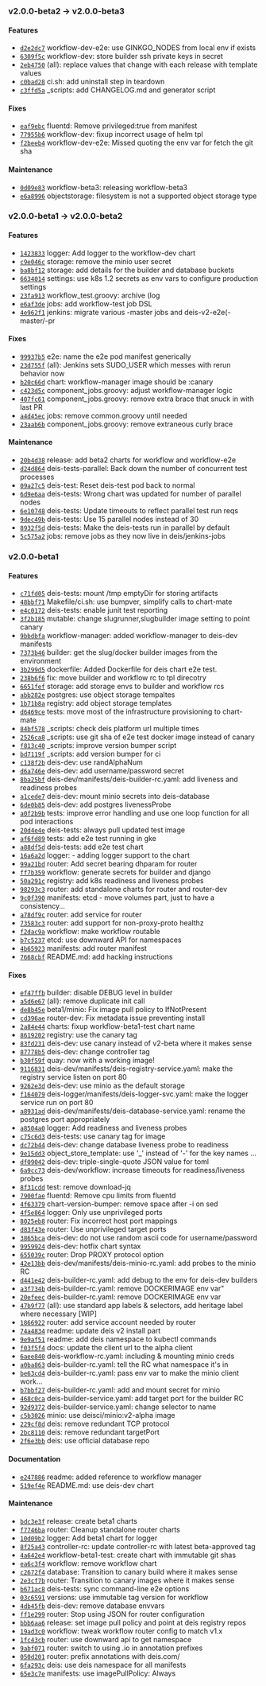 ### v2.0.0-beta2 -> v2.0.0-beta3

#### Features

 - [`d2e2dc7`](https://github.com/deis/charts/commit/d2e2dc787a9ea059ccde79d82d2613d436e8582b) workflow-dev-e2e: use GINKGO_NODES from local env if exists
 - [`6309f5c`](https://github.com/deis/charts/commit/6309f5c944ef17741b03c3b76d23b25d97640f07) workflow-dev: store builder ssh private keys in secret
 - [`2eb4750`](https://github.com/deis/charts/commit/2eb475059e8a88269d6aba67a355ff3db824dd78) (all): replace values that change with each release with template values
 - [`c0bad28`](https://github.com/deis/charts/commit/c0bad282ea11da388f18473d0f77e3147d47418f) ci.sh: add uninstall step in teardown
 - [`c3ffd5a`](https://github.com/deis/charts/commit/c3ffd5aca086321d136bba4406e11d6da57e7644) _scripts: add CHANGELOG.md and generator script

#### Fixes

 - [`eaf9ebc`](https://github.com/deis/charts/commit/eaf9ebcd29383336466b71dbcb35e791e908899a) fluentd: Remove privileged:true from manifest
 - [`77955b6`](https://github.com/deis/charts/commit/77955b654f3d347f193e565b66ebbde34d019b0b) workflow-dev: fixup incorrect usage of helm tpl
 - [`f2beeb4`](https://github.com/deis/charts/commit/f2beeb406888759d91c9eb49950a8f8995c70a7d) workflow-dev-e2e: Missed quoting the env var for fetch the git sha

#### Maintenance

 - [`0d09e83`](https://github.com/deis/charts/commit/0d09e831cda2f3c6376a82b95028c20b4a6122e5) workflow-beta3: releasing workflow-beta3
 - [`e6a8996`](https://github.com/deis/charts/commit/e6a8996d9205478fc6d0e1b66b74a6d5e70ad231) objectstorage: filesystem is not a supported object storage type

### v2.0.0-beta1 -> v2.0.0-beta2

#### Features

 - [`1423833`](https://github.com/deis/controller/commit/1423833133b74d6d1dd79d493fc3bf57307d4143) logger: Add logger to the workflow-dev chart
 - [`c9e046c`](https://github.com/deis/controller/commit/c9e046c58720fcf83d1ac8890281d90176c9614f) storage: remove the minio user secret
 - [`ba8bf12`](https://github.com/deis/controller/commit/ba8bf1203237efa7c25867c641512cd486eb3cb4) storage: add details for the builder and database buckets
 - [`6634014`](https://github.com/deis/controller/commit/66340142a5830aa5e370ebe50f33594ed7d6f34c) settings: use k8s 1.2 secrets as env vars to configure production settings
 - [`23fa913`](https://github.com/deis/controller/commit/23fa913b7a97b429f592cc2ae35dcad78155b116) workflow_test.groovy: archive (log
 - [`e6af3de`](https://github.com/deis/controller/commit/e6af3defd7914b594ab1ea9c9ad87d2c9f9d5eed) jobs: add workflow-test job DSL
 - [`4e962f1`](https://github.com/deis/controller/commit/4e962f18905f436ff477e8dd2978366355ddd1d2) jenkins: migrate various <component>-master jobs and deis-v2-e2e(-master/-pr

#### Fixes

 - [`99937b5`](https://github.com/deis/controller/commit/99937b55cda6e49991b692f31102f779b717e227) e2e: name the e2e pod manifest generically
 - [`23d755f`](https://github.com/deis/controller/commit/23d755f67ca7abfcc69f31d6e89702c37d0eedd6) (all): Jenkins sets SUDO_USER which messes with rerun behavior now
 - [`b20c66d`](https://github.com/deis/controller/commit/b20c66d60bda40696247b62c93542b6ef96bedd8) chart: workflow-manager image should be :canary
 - [`c423d5c`](https://github.com/deis/controller/commit/c423d5ce087f9430c684b68d88609233d656dfd2) component_jobs.groovy: adjust workflow-manager logic
 - [`407fc61`](https://github.com/deis/controller/commit/407fc613a6a5784c6f1399c49118e89310402d9d) component_jobs.groovy: remove extra brace that snuck in with last PR
 - [`a4d45ec`](https://github.com/deis/controller/commit/a4d45ec48e8479421015a68d3565d7fb34682cb1) jobs: remove common.groovy until needed
 - [`23aab6b`](https://github.com/deis/controller/commit/23aab6bccd0bf7c6c81ba8e82efd7efa19c6c8b3) component_jobs.groovy: remove extraneous curly brace

#### Maintenance

 - [`20b4d38`](https://github.com/deis/controller/commit/20b4d38bd735e538908c55f349395e29d3ebbccf) release: add beta2 charts for workflow and workflow-e2e
 - [`d24d864`](https://github.com/deis/controller/commit/d24d86480befdec1767fe392a90eaf468c45802f) deis-tests-parallel: Back down the number of concurrent test processes
 - [`09a27c5`](https://github.com/deis/controller/commit/09a27c576e583b26e146dbcf26a6c82670143fd3) deis-test: Reset deis-test pod back to normal
 - [`6d9e6aa`](https://github.com/deis/controller/commit/6d9e6aa6c93940e3bf0630150776b797b5974548) deis-tests: Wrong chart was updated for number of parallel nodes
 - [`6e10748`](https://github.com/deis/controller/commit/6e1074872e2cba9d0bc97a4df1b23ee5c38e5fe8) deis-tests: Update timeouts to reflect parallel test run reqs
 - [`9dec49b`](https://github.com/deis/controller/commit/9dec49b25a477fb35cf9a0b74fd68ab27f26dc76) deis-tests: Use 15 parallel nodes instead of 30
 - [`8932f5d`](https://github.com/deis/controller/commit/8932f5d7d46f6f78010ff319d0a1037fc0f27cd6) deis-tests: Make the deis-tests run in parallel by default
 - [`5c575a2`](https://github.com/deis/controller/commit/5c575a24d6583586958b5992668fefd886b6dec1) jobs: remove jobs as they now live in deis/jenkins-jobs

### v2.0.0-beta1

#### Features

 - [`c71fd05`](https://github.com/deis/charts/commit/c71fd0518bf4655eeb319286831d86e72747a9ba) deis-tests: mount /tmp emptyDir for storing artifacts
 - [`48bbf71`](https://github.com/deis/charts/commit/48bbf71e9f8d439bfdf713c66f04c6eb315e7e3e) Makefile/ci.sh: use bumpver, simplify calls to chart-mate
 - [`e4c0172`](https://github.com/deis/charts/commit/e4c0172bd4dd88a42c04306dc6474337dc210e14) deis-tests: enable junit test reporting
 - [`3f2b185`](https://github.com/deis/charts/commit/3f2b185d77c82847a953ca3c12168e6c8a5595e9) mutable: change slugrunner,slugbuilder image setting to point canary
 - [`9bbdbfa`](https://github.com/deis/charts/commit/9bbdbfa2ba75faa59d59004bf5c48044846cc38c) workflow-manager: added workflow-manager to deis-dev manifests
 - [`7373b46`](https://github.com/deis/charts/commit/7373b46444e00d2f6f665f61c1457d4c180aae71) builder: get the slug/docker builder images from the environment
 - [`3b299d5`](https://github.com/deis/charts/commit/3b299d5fa2510e03e4fa474ac6188bb97dbd416a) dockerfile: Added Dockerfile for deis chart e2e test.
 - [`238b6f6`](https://github.com/deis/charts/commit/238b6f684c80f030dd69f30a3ed950a60edd0903) fix: move builder and workflow rc to tpl direcotry
 - [`6651fef`](https://github.com/deis/charts/commit/6651fefd4baa9bf333b9c6de030255e086a5969c) storage: add storage envs to builder and workflow rcs
 - [`abb282e`](https://github.com/deis/charts/commit/abb282e42e3c26e74110a0fcd9845adcef824c1d) postgres: use object storage tempaltes
 - [`1b71b8a`](https://github.com/deis/charts/commit/1b71b8acf64334c471878c55e9509b716d9060eb) registry: add object storage templates
 - [`d6469ce`](https://github.com/deis/charts/commit/d6469ced90c650f3ed152972ff3959fd74b43fc4) tests: move most of the infrastructure provisioning to chart-mate
 - [`84bf578`](https://github.com/deis/charts/commit/84bf578988d9e96e6f96e5b08293eefd528fb66f) _scripts: check deis platform url multiple times
 - [`2526ca8`](https://github.com/deis/charts/commit/2526ca840fdd1faf9daabc17b0bd30fd67661dc5) _scripts: use git sha of e2e test docker image instead of canary
 - [`f813c40`](https://github.com/deis/charts/commit/f813c40526f98aab1adddb9b0a6122a5e72c08b2) _scripts: improve version bumper script
 - [`bd7119f`](https://github.com/deis/charts/commit/bd7119f0d5ad67ffe46f8bba32bb607279266fbc) _scripts: add version bumper for ci
 - [`c138f2b`](https://github.com/deis/charts/commit/c138f2bc77763af0d8ea8b0097ec3f3a2bbb1a3c) deis-dev: use randAlphaNum
 - [`d6a746e`](https://github.com/deis/charts/commit/d6a746e82b37393e8b5c359c532c123745e559f6) deis-dev: add username/password secret
 - [`8ba25bf`](https://github.com/deis/charts/commit/8ba25bf7c6c22dd9c12922907ae961f64cdd9ae0) deis-dev/manifests/deis-builder-rc.yaml: add liveness and readiness probes
 - [`a1cede7`](https://github.com/deis/charts/commit/a1cede7a52bda5b5885317778c9cd30540077c11) deis-dev: mount minio secrets into deis-database
 - [`6de0b85`](https://github.com/deis/charts/commit/6de0b851b4fb018b63667839d982a29f2bbf05b2) deis-dev: add postgres livenessProbe
 - [`a0f2b9b`](https://github.com/deis/charts/commit/a0f2b9b14c8fb7026d759dbcb1dadca440b29430) tests: improve error handling and use one loop function for all pod interactions
 - [`20d4e4e`](https://github.com/deis/charts/commit/20d4e4e850cb60ee69470c9281d9a439457b758b) deis-tests: always pull updated test image
 - [`af6fd89`](https://github.com/deis/charts/commit/af6fd89b1cc8f2ec14e3f39408983fecb01812ad) tests: add e2e test running in gke
 - [`a88df5d`](https://github.com/deis/charts/commit/a88df5db5c631b24eb0b83aa6b153997052515af) deis-tests: add e2e test chart
 - [`16a6a2d`](https://github.com/deis/charts/commit/16a6a2d3652ea8e747b52ae7b16c933d50bac1cb) logger: - adding logger support to the chart
 - [`99a21bd`](https://github.com/deis/charts/commit/99a21bd5f87b3b485ad427ea7ac239d1e1a1d214) router: Add secret bearing dhparam for router
 - [`ff7b359`](https://github.com/deis/charts/commit/ff7b359333d5afe3ea488e6fd3b95f7a8115934e) workflow: generate secrets for builder and django
 - [`50a291c`](https://github.com/deis/charts/commit/50a291c5cf6754c4b1b31f6bcc2a8150b1cc2f42) registry: add k8s readiness and liveness probes
 - [`98293c3`](https://github.com/deis/charts/commit/98293c35d2965cf45a4269a80d713fbf62551f22) router: add standalone charts for router and router-dev
 - [`9c0f390`](https://github.com/deis/charts/commit/9c0f3905318a11bf807e7aa8a5121f905f16e3ea) manifests: etcd - move volumes part, just to have a consistency…
 - [`a78df9c`](https://github.com/deis/charts/commit/a78df9c6befd5eee63d9d036d56fcd2d0b819846) router: add service for router
 - [`73583c3`](https://github.com/deis/charts/commit/73583c3c79410f407e68f3b4c8fa3e1f26630aa5) router: add support for non-proxy-proto healthz
 - [`f2dac9a`](https://github.com/deis/charts/commit/f2dac9a8c25a6344192a6c376c1d078b4b55c83d) workflow: make workflow routable
 - [`b7c5237`](https://github.com/deis/charts/commit/b7c52373e0b3e109a4cc2858e7664a71051bbc76) etcd: use downward API for namespaces
 - [`4b65923`](https://github.com/deis/charts/commit/4b6592345ab88daea04e1d7d12f14b716706b4cf) manifests: add router manifest
 - [`7668cbf`](https://github.com/deis/charts/commit/7668cbf48a2e1ea0990b9946e1ddc4fef672b0e3) README.md: add hacking instructions

#### Fixes

 - [`ef47ffb`](https://github.com/deis/charts/commit/ef47ffb12058e5d4b5f4cedac5cde126fda86353) builder: disable DEBUG level in builder
 - [`a5d6e67`](https://github.com/deis/charts/commit/a5d6e67551a0d637f07ff2d7695ea8ac46b4e0d1) (all): remove duplicate init call
 - [`de8b45e`](https://github.com/deis/charts/commit/de8b45e2b775d2b98b690050a5a042cf05550fd5) beta1/minio: Fix image pull policy to IfNotPresent
 - [`cd396ae`](https://github.com/deis/charts/commit/cd396ae4d6bff24c8bf83bf7e20e0c1651d30a9f) router-dev: Fix metadata issue preventing install
 - [`2a84e44`](https://github.com/deis/charts/commit/2a84e4459ca5433ba5fa179f543c59252ecfdd46) charts: fixup workflow-beta1-test chart name
 - [`8619202`](https://github.com/deis/charts/commit/861920226063dd6911b7093663b595562e72d791) registry:  use the canary tag
 - [`83fd231`](https://github.com/deis/charts/commit/83fd231405ab37e4dc4f2f2db37b79801e27c03c) deis-dev: use canary instead of v2-beta where it makes sense
 - [`87778b5`](https://github.com/deis/charts/commit/87778b5f5c13963df556cda394d64780285893d8) deis-dev: change controller tag
 - [`b30f59f`](https://github.com/deis/charts/commit/b30f59fe29d6bd40ddfea64950c6f2810c1e2ebd) quay: now with a working image!
 - [`9116831`](https://github.com/deis/charts/commit/9116831ea745c850abe49a8ff2080619bff1191c) deis-dev/manifests/deis-registry-service.yaml: make the registry service listen on port 80
 - [`9262e3d`](https://github.com/deis/charts/commit/9262e3dafeaf1616737e359bd08d129b00ce3f71) deis-dev: use minio as the default storage
 - [`f164079`](https://github.com/deis/charts/commit/f1640796e6fbc7e1268002633933667cbbacc2f2) deis-logger/manifests/deis-logger-svc.yaml: make the logger service run on port 80
 - [`a8931ad`](https://github.com/deis/charts/commit/a8931ad3715d896fc1001ca2b3c4b3b4457fea7d) deis-dev/manifests/deis-database-service.yaml: rename the postgres port appropriately
 - [`a8504a0`](https://github.com/deis/charts/commit/a8504a08f2580caa19c1ae14f9b838832b130c1e) logger: Add readiness and liveness probes
 - [`c75c6d3`](https://github.com/deis/charts/commit/c75c6d37441353a9f10d5c01cec8248885dedf8e) deis-tests: use canary tag for image
 - [`dc72b44`](https://github.com/deis/charts/commit/dc72b44847637f6f1b6ed026a158ed54c9444894) deis-dev: change database liveness probe to readiness
 - [`9e15dd3`](https://github.com/deis/charts/commit/9e15dd3fdcb1a07884c5f97cd661d257b174e521) object_store_template: use '_' instead of '-' for the key names …
 - [`df09042`](https://github.com/deis/charts/commit/df0904253aa9dd789a052b920dad24b7876667c8) deis-dev: triple-single-quote JSON value for toml
 - [`6a9cc73`](https://github.com/deis/charts/commit/6a9cc73997bea3ddff557f0d70fbd23f5e570f02) deis-dev/workflow: increase timeouts for readiness/liveness probes
 - [`8f31cdd`](https://github.com/deis/charts/commit/8f31cdd9645ce6845a876e81c4b69714084d1ac5) test: remove download-jq
 - [`7900fae`](https://github.com/deis/charts/commit/7900fae1c17e058d2d7a42cec4e07255568416a2) fluentd: Remove cpu limits from fluentd
 - [`4f63379`](https://github.com/deis/charts/commit/4f6337945fdf18132ac22ea8a1968fe63036b6c7) chart-version-bumper: remove space after -i on sed
 - [`4f5e864`](https://github.com/deis/charts/commit/4f5e864c8bcf2ff6be7ce4e86e9a182eb801e71f) logger: Only use unprivileged ports
 - [`8025eb8`](https://github.com/deis/charts/commit/8025eb8059aa07727746f5b1a4555de5c0cced5d) router: Fix incorrect host port mappings
 - [`d83f43e`](https://github.com/deis/charts/commit/d83f43e947e88d460ba6d8ae13b43d7fba9cacee) router: Use unprivileged target ports
 - [`3865bca`](https://github.com/deis/charts/commit/3865bca16366e7f8d8703fab12d038dc69ae1b1b) deis-dev: do not use random ascii code for username/password
 - [`9959924`](https://github.com/deis/charts/commit/99599243d407438916e51afdeb64902d65a042af) deis-dev: hotfix chart syntax
 - [`655039c`](https://github.com/deis/charts/commit/655039ce30e6cca6f422e0c270747851624b3ef6) router: Drop PROXY protocol option
 - [`42e13bb`](https://github.com/deis/charts/commit/42e13bb15ad4720ed189ddc35a8877d4b84a9934) deis-dev/manifests/deis-minio-rc.yaml: add probes to the minio RC
 - [`d441e42`](https://github.com/deis/charts/commit/d441e42901274f2486b9af6ec16995fc0f1d6f21) deis-builder-rc.yaml: add debug to the env for deis-dev builders
 - [`a3f734b`](https://github.com/deis/charts/commit/a3f734b00b05ba4c66f38c7b2c08d6c4b33bbd72) deis-builder-rc.yaml: remove DOCKERIMAGE env var"
 - [`20efeec`](https://github.com/deis/charts/commit/20efeecf8ca5280a4ca8875cccb3227ab0530dc8) deis-builder-rc.yaml: remove DOCKERIMAGE env var
 - [`47b9f77`](https://github.com/deis/charts/commit/47b9f778481bcd7808c4bdf2b8422278ac6a32f2) (all): use standard app labels & selectors, add heritage label where necessary [WIP]
 - [`1866922`](https://github.com/deis/charts/commit/1866922396dd38fdc03be82e1ffe631299094154) router: add service account needed by router
 - [`74a4834`](https://github.com/deis/charts/commit/74a483456a137507cc0d8f3b906aa9823986b663) readme: update deis v2 install part
 - [`9e9af51`](https://github.com/deis/charts/commit/9e9af51d7f78745f4e200af067133b1eec687d5a) readme: add deis namespace to kubectl commands
 - [`f03f5f4`](https://github.com/deis/charts/commit/f03f5f4e1179381c1c4e726e6185a9c750400521) docs: update the client url to the alpha client
 - [`6aee840`](https://github.com/deis/charts/commit/6aee8403c739cfcf6bd3f75a55b134c13a11d9ef) deis-workflow-rc.yaml: including & mounting minio creds
 - [`a0ba863`](https://github.com/deis/charts/commit/a0ba86398a7e83d14a69f548fca0d24051081b44) deis-builder-rc.yaml: tell the RC what namespace it's in
 - [`be63cd4`](https://github.com/deis/charts/commit/be63cd4e10a0ef17e5446b7dd129221930edcd59) deis-builder-rc.yaml: pass env var to make the minio client work…
 - [`b7bbf27`](https://github.com/deis/charts/commit/b7bbf275696b45dcb78f7acd1a7e1b13ab6f71d3) deis-builder-rc.yaml: add and mount secret for minio
 - [`468c0ca`](https://github.com/deis/charts/commit/468c0caa58d86de490b27d169920450c377bba3a) deis-builder-service.yaml: add target port for the builder RC
 - [`92d9372`](https://github.com/deis/charts/commit/92d93727fd98cf2ce505660659b45b17ef3aa94a) deis-builder-service.yaml: change selector to name
 - [`c5b3026`](https://github.com/deis/charts/commit/c5b30264098568dea6b76d7c74464b543cf3aac7) minio: use deisci/minio:v2-alpha image
 - [`229cf8d`](https://github.com/deis/charts/commit/229cf8d55e2b035c8ea311334ec0cb9ca0179b54) deis: remove redundant TCP protocol
 - [`2bc8110`](https://github.com/deis/charts/commit/2bc81100dbc87ea50c8a0b50393cd385f2c6d0e0) deis: remove redundant targetPort
 - [`2f6e3bb`](https://github.com/deis/charts/commit/2f6e3bb137293f0a7017f85b012a818b630a8040) deis: use official database repo

#### Documentation

 - [`e247886`](https://github.com/deis/charts/commit/e247886098fe42093a1c78984b70de37714cdafd) readme: added reference to workflow manager
 - [`519ef4e`](https://github.com/deis/charts/commit/519ef4e0d12d7dbd9244138e365f7a700c407c57) README.md: use deis-dev chart

#### Maintenance

 - [`bdc3e3f`](https://github.com/deis/charts/commit/bdc3e3f1c14edc0369bee9994d74d4d1587b4c5f) release: create beta1 charts
 - [`f7746ba`](https://github.com/deis/charts/commit/f7746ba564a4cb74de1907062c7a9e60e7e2977e) router: Cleanup standalone router charts
 - [`10d09b2`](https://github.com/deis/charts/commit/10d09b2e25d7e7b5264093a2fb5ca9fd553c8584) logger: Add beta1 chart for logger
 - [`8f25a43`](https://github.com/deis/charts/commit/8f25a43a124ba1f93f07d0b9e3244b3162e51322) controller-rc: update controller-rc with latest beta-approved tag
 - [`4a642e4`](https://github.com/deis/charts/commit/4a642e4dccf8c183f81371cb6ac9fd9e31ab78ee) workflow-beta1-test: create chart with immutable git shas
 - [`ea6c3f4`](https://github.com/deis/charts/commit/ea6c3f4b61ce00236466abdc5bf47e697d457dc4) workflow: remove workflow chart
 - [`c2672f4`](https://github.com/deis/charts/commit/c2672f4bc5fcc515a7b1722dd6f0b00f1f6e05b4) database: Transition to canary build where it makes sense
 - [`2e3cf7b`](https://github.com/deis/charts/commit/2e3cf7b3485dc428734508d1bc17cb7d52d9361e) router: Transition to canary images where it makes sense
 - [`b671ac8`](https://github.com/deis/charts/commit/b671ac86dfb2f6d5cc97e18ea919fb8dfac343ed) deis-tests: sync command-line e2e options
 - [`03c6591`](https://github.com/deis/charts/commit/03c6591af8ad081f956a0c95123f0db2593d9394) versions: use immutable tag version for workflow
 - [`4db45fb`](https://github.com/deis/charts/commit/4db45fb4c9502f951077382b3abc81479fa0d30f) deis-dev: remove database envvars
 - [`ff1e299`](https://github.com/deis/charts/commit/ff1e299b5af494f9cbdf98c1e8892047917e188d) router: Stop using JSON for router configuration
 - [`bbb6aa6`](https://github.com/deis/charts/commit/bbb6aa6af50d6a663ab8dace3412da82c9c9ed09) release: set image pull policy and point at deis registry repos
 - [`19ad3c0`](https://github.com/deis/charts/commit/19ad3c07fb3bd10b7cb5ce008c198ea3738efcc6) workflow: tweak workflow router config to match v1.x
 - [`1fc43cb`](https://github.com/deis/charts/commit/1fc43cb6f63e343b64d961dd43fddcdaefa6a82d) router: use downward api to get namespace
 - [`9abf071`](https://github.com/deis/charts/commit/9abf071e2c796e27523668d8fa1479109bb9a587) router: switch to using .io in annotation prefixes
 - [`050d201`](https://github.com/deis/charts/commit/050d201686b08f8d7326b832aee549c1c87eb585) router: prefix annotations with deis.com/
 - [`6fa293c`](https://github.com/deis/charts/commit/6fa293c1f0bed3ab8b756a6f469b048f9130f16c) deis: use deis namespace for all manifests
 - [`65e3c7e`](https://github.com/deis/charts/commit/65e3c7eaa6babf2dafeae2ee401fc4da06c69dbb) manifests: use imagePullPolicy: Always
